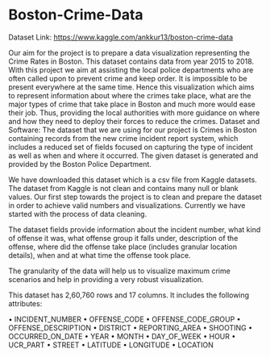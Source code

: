 # Boston-Crime-Data

Dataset Link: https://www.kaggle.com/ankkur13/boston-crime-data

Our aim for the project is to prepare a data visualization representing the Crime Rates in Boston.
This dataset contains data from year 2015 to 2018. With this project we aim at assisting the local police departments who are often called upon to prevent crime and keep order. It is impossible to be present everywhere at the same time. Hence this visualization which aims to represent information about where the crimes take place, what are the major types of crime that take place in Boston and much more would ease their job. Thus, providing the local authorities with more guidance on where and how they need to deploy their forces to reduce the crimes.
Dataset and Software:
The dataset that we are using for our project is Crimes in Boston containing records from the new crime
incident report system, which includes a reduced set of fields focused on capturing the type of incident 
as well as when and where it occurred. The given dataset is generated and provided by the Boston Police
Department.

We have downloaded this dataset which is a csv file from Kaggle datasets. 
The dataset from Kaggle is not clean and contains many null or blank values. 
Our first step towards the project is to clean and prepare the dataset in order to achieve valid numbers
 and visualizations. Currently we have started with the process of data cleaning. 

The dataset fields provide information about the incident number, what kind of offense it was, what offense group it falls under, description of the offense, where did the offense take place (includes granular location details), when and at what time the offense took place.

The granularity of the data will help us to visualize maximum crime scenarios and help in providing a very 
robust visualization.

This dataset has 2,60,760 rows and 17 columns. It includes the following attributes:

•	INCIDENT_NUMBER
•	OFFENSE_CODE
•	OFFENSE_CODE_GROUP
•	OFFENSE_DESCRIPTION
•	DISTRICT
•	REPORTING_AREA
•	SHOOTING
•	OCCURRED_ON_DATE
•	YEAR
•	MONTH
•	DAY_OF_WEEK
•	HOUR
•	UCR_PART
•	STREET
•	LATITUDE
•	LONGITUDE
•	LOCATION
